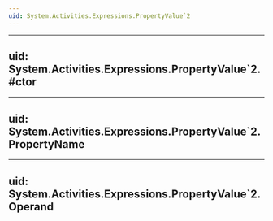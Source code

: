 ```yaml
---
uid: System.Activities.Expressions.PropertyValue`2
---
```


---
uid: System.Activities.Expressions.PropertyValue`2.#ctor
---

---
uid: System.Activities.Expressions.PropertyValue`2.PropertyName
---

---
uid: System.Activities.Expressions.PropertyValue`2.Operand
---
